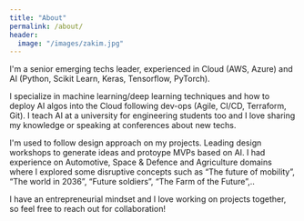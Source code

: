 ```yaml
---
title: "About"
permalink: /about/
header:
  image: "/images/zakim.jpg"
---
```


I'm a senior emerging techs leader, experienced in Cloud (AWS, Azure) and AI (Python, Scikit Learn, Keras, Tensorflow, PyTorch). 

I specialize in machine learning/deep learning techniques and how to deploy AI algos into the Cloud following dev-ops (Agile, CI/CD, Terraform, Git). 
I teach AI at a university for engineering students too and I love sharing my knowledge or speaking at conferences about new techs.

I'm used to follow design approach on my projects. Leading design workshops to generate ideas and protoype MVPs based on AI.
I had experience on Automotive, Space & Defence and Agriculture domains where I explored some disruptive concepts such as “The future of mobility”, “The world in 2036”, “Future soldiers”, “The Farm of the Future”,..

I have an entrepreneurial mindset and I love working on projects together, so feel free to reach out for collaboration! 

